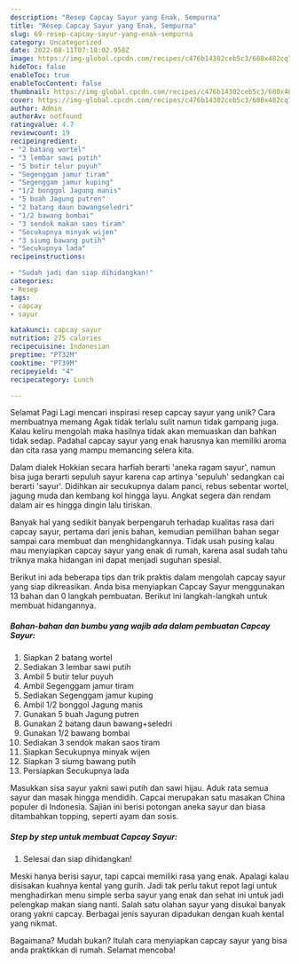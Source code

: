```yaml
---
description: "Resep Capcay Sayur yang Enak, Sempurna"
title: "Resep Capcay Sayur yang Enak, Sempurna"
slug: 69-resep-capcay-sayur-yang-enak-sempurna
category: Uncategorized
date: 2022-08-11T07:18:02.958Z
image: https://img-global.cpcdn.com/recipes/c476b14302ceb5c3/680x482cq70/capcay-sayur-foto-resep-utama.jpg
hideToc: false
enableToc: true
enableTocContent: false
thumbnail: https://img-global.cpcdn.com/recipes/c476b14302ceb5c3/680x482cq70/capcay-sayur-foto-resep-utama.jpg
cover: https://img-global.cpcdn.com/recipes/c476b14302ceb5c3/680x482cq70/capcay-sayur-foto-resep-utama.jpg
author: Admin
authorAv: notfound
ratingvalue: 4.7
reviewcount: 19
recipeingredient:
- "2 batang wortel"
- "3 lembar sawi putih"
- "5 butir telur puyuh"
- "Segenggam jamur tiram"
- "Segenggam jamur kuping"
- "1/2 bonggol Jagung manis"
- "5 buah Jagung putren"
- "2 batang daun bawangseledri"
- "1/2 bawang bombai"
- "3 sendok makan saos tiram"
- "Secukupnya minyak wijen"
- "3 siumg bawang putih"
- "Secukupnya lada"
recipeinstructions:

- "Sudah jadi dan siap dihidangkan!"
categories:
- Resep
tags:
- capcay
- sayur

katakunci: capcay sayur 
nutrition: 275 calories
recipecuisine: Indonesian
preptime: "PT32M"
cooktime: "PT39M"
recipeyield: "4"
recipecategory: Lunch

---
```



Selamat Pagi Lagi mencari inspirasi resep capcay sayur yang unik? Cara membuatnya memang Agak tidak terlalu sulit namun tidak gampang juga. Kalau keliru mengolah maka hasilnya tidak akan memuaskan dan bahkan tidak sedap. Padahal capcay sayur yang enak harusnya kan memiliki aroma dan cita rasa yang mampu memancing selera kita.


Dalam dialek Hokkian secara harfiah berarti &#39;aneka ragam sayur&#39;, namun bisa juga berarti sepuluh sayur karena cap artinya &#39;sepuluh&#39; sedangkan cai berarti &#39;sayur&#39;. Didihkan air secukupnya dalam panci, rebus sebentar wortel, jagung muda dan kembang kol hingga layu. Angkat segera dan rendam dalam air es hingga dingin lalu tiriskan.

Banyak hal yang sedikit banyak berpengaruh terhadap kualitas rasa dari capcay sayur, pertama dari jenis bahan, kemudian pemilihan bahan segar sampai cara membuat dan menghidangkannya. Tidak usah pusing kalau mau menyiapkan capcay sayur yang enak di rumah, karena asal sudah tahu triknya maka hidangan ini dapat menjadi suguhan spesial.


Berikut ini ada beberapa tips dan trik praktis dalam mengolah capcay sayur yang siap dikreasikan. Anda bisa menyiapkan Capcay Sayur menggunakan 13 bahan dan 0 langkah pembuatan. Berikut ini langkah-langkah untuk membuat hidangannya.

<!--inarticleads1-->

##### Bahan-bahan dan bumbu yang wajib ada dalam pembuatan Capcay Sayur:

1. Siapkan 2 batang wortel
1. Sediakan 3 lembar sawi putih
1. Ambil 5 butir telur puyuh
1. Ambil Segenggam jamur tiram
1. Sediakan Segenggam jamur kuping
1. Ambil 1/2 bonggol Jagung manis
1. Gunakan 5 buah Jagung putren
1. Gunakan 2 batang daun bawang+seledri
1. Gunakan 1/2 bawang bombai
1. Sediakan 3 sendok makan saos tiram
1. Siapkan Secukupnya minyak wijen
1. Siapkan 3 siumg bawang putih
1. Persiapkan Secukupnya lada


Masukkan sisa sayur yakni sawi putih dan sawi hijau. Aduk rata semua sayur dan masak hingga mendidih. Capcai merupakan satu masakan China populer di Indonesia. Sajian ini berisi potongan aneka sayur dan biasa ditambahkan topping, seperti ayam dan sosis. 

<!--inarticleads2-->

##### Step by step untuk membuat Capcay Sayur:


1. Selesai dan siap dihidangkan!

Meski hanya berisi sayur, tapi capcai memiliki rasa yang enak. Apalagi kalau disisakan kuahnya kental yang gurih. Jadi tak perlu takut repot lagi untuk menghadirkan menu simple serba sayur yang enak dan sehat ini untuk jadi pelengkap makan siang nanti. Salah satu olahan sayur yang disukai banyak orang yakni capcay. Berbagai jenis sayuran dipadukan dengan kuah kental yang nikmat. 

Bagaimana? Mudah bukan? Itulah cara menyiapkan capcay sayur yang bisa anda praktikkan di rumah. Selamat mencoba!
